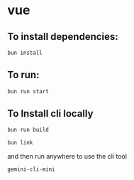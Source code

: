 # vue

## To install dependencies:

```bash
bun install
```

## To run:

```bash
bun run start
```

## To Install cli locally

```bash
bun run build
```

```bash
bun link
```

and then run anywhere to use the cli tool

```bash
gemini-cli-mini
```
